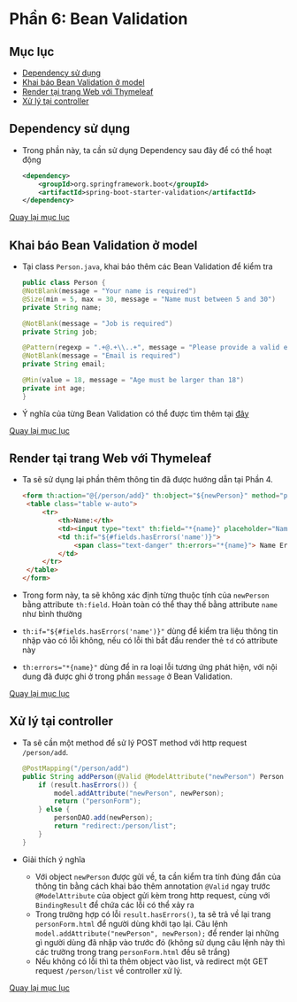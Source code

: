 # Phần 6: Bean Validation

<a id = "p0"></a>

## Mục lục

-  [Dependency sử dụng](#p1)
-  [Khai báo Bean Validation ở model](#p2)
-  [Render tại trang Web với Thymeleaf](#p3)
-  [Xử lý tại controller](#p4)

## Dependency sử dụng

<a id = "p1"></a>

-  Trong phần này, ta cần sử dụng Dependency sau đây để có thể hoạt động

   ```xml
   <dependency>
       <groupId>org.springframework.boot</groupId>
       <artifactId>spring-boot-starter-validation</artifactId>
   </dependency>
   ```

[Quay lại mục lục](#p0)

## Khai báo Bean Validation ở model

<a id = "p2"></a>

-  Tại class `Person.java`, khai báo thêm các Bean Validation để kiểm tra

   ```java
   public class Person {
   @NotBlank(message = "Your name is required")
   @Size(min = 5, max = 30, message = "Name must between 5 and 30")
   private String name;

   @NotBlank(message = "Job is required")
   private String job;

   @Pattern(regexp = ".+@.+\\..+", message = "Please provide a valid email address")
   @NotBlank(message = "Email is required")
   private String email;

   @Min(value = 18, message = "Age must be larger than 18")
   private int age;
   }
   ```

-  Ý nghĩa của từng Bean Validation có thể được tìm thêm tại [đây](https://docs.oracle.com/javaee/7/tutorial/bean-validation001.htm)

[Quay lại mục lục](#p0)

## Render tại trang Web với Thymeleaf

<a id = "p3"></a>

-  Ta sẽ sử dụng lại phần thêm thông tin đã được hướng dẫn tại Phần 4.

   ```html
   <form th:action="@{/person/add}" th:object="${newPerson}" method="post">
   	<table class="table w-auto">
   		<tr>
   			<th>Name:</th>
   			<td><input type="text" th:field="*{name}" placeholder="Name of person" /></td>
   			<td th:if="${#fields.hasErrors('name')}">
   				<span class="text-danger" th:errors="*{name}"> Name Error</span>
   			</td>
   		</tr>
   	</table>
   </form>
   ```

-  Trong form này, ta sẽ không xác định từng thuộc tính của `newPerson` bằng attribute `th:field`. Hoàn toàn có thể thay thế bằng attribute `name` như bình thường

-  `th:if="${#fields.hasErrors('name')}"` dùng để kiểm tra liệu thông tin nhập vào có lỗi không, nếu có lỗi thì bắt đầu render thẻ `td` có attribute này

-  `th:errors="*{name}"` dùng để in ra loại lỗi tương ứng phát hiện, với nội dung đã được ghi ở trong phần `message` ở Bean Validation.

[Quay lại mục lục](#p0)

## Xử lý tại controller

<a id = "p4"></a>

-  Ta sẽ cần một method để sử lý POST method với http request `/person/add`.

   ```java
   @PostMapping("/person/add")
   public String addPerson(@Valid @ModelAttribute("newPerson") Person newPerson, BindingResult result, Model model) {
       if (result.hasErrors()) {
           model.addAttribute("newPerson", newPerson);
           return ("personForm");
       } else {
           personDAO.add(newPerson);
           return "redirect:/person/list";
       }
   }
   ```

-  Giải thích ý nghĩa
   -  Với object `newPerson` được gửi về, ta cần kiểm tra tính đúng đắn của thông tin bằng cách khai báo thêm annotation `@Valid` ngay trước `@ModelAttribute` của object gửi kèm trong http request, cùng với `BindingResult` để chứa các lỗi có thể xảy ra
   -  Trong trường hợp có lỗi `result.hasErrors()`, ta sẽ trả về lại trang `personForm.html` để người dùng khởi tạo lại. Câu lệnh `model.addAttribute("newPerson", newPerson);` để render lại những gì người dùng đã nhập vào trước đó (không sử dụng câu lệnh này thì các trường trong trang `personForm.html` đều sẽ trắng)
   -  Nếu không có lỗi thì ta thêm object vào list, và redirect một GET request `/person/list` về controller xử lý.

[Quay lại mục lục](#p0)
